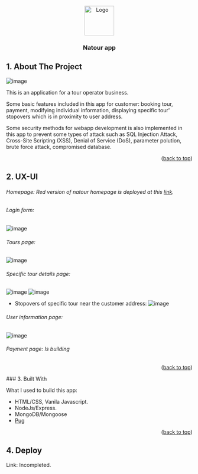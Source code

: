 <div id="top"></div>


<!-- PROJECT LOGO -->
<br />
<div align="center">
  
  <img src="https://natours.netlify.app/img/logo-green-2x.png" alt="Logo" height="80">

  <h3 align="center">Natour app</h3>

  
</div>




<!-- ABOUT THE PROJECT -->
## 1. About The Project

![image](https://user-images.githubusercontent.com/82920386/159165532-23b47b47-8f64-4ca9-82d3-27d134ff0660.png)

This is an application for a tour operator business. 

Some basic features included in this app for customer: booking tour, payment, modifying individual information, displaying specific tour' stopovers which is in proximity to user address.

Some security methods for webapp development is also implemented in this app to prevent some types of attack such as SQL Injection Attack, Cross-Site Scripting (XSS), Denial of Service (DoS), parameter polution, brute force attack, compromised database.
<p align="right">(<a href="#top">back to top</a>)</p>

## 2. UX-UI
###### Homepage: Red version of natour homepage is deployed at this [link](https://github.com/narutosimaha/natour-homepage.git).

###### Login form:
![image](https://user-images.githubusercontent.com/82920386/159170832-47fc6668-7234-4f42-b348-eabea1463494.png)




###### Tours page:
![image](https://user-images.githubusercontent.com/82920386/159170892-b25059a1-e244-4929-b643-34d3808d1534.png)



###### Specific tour details page:
![image](https://user-images.githubusercontent.com/82920386/159170922-96d43db0-77cc-4fc7-ade3-be4113ebc16c.png)
![image](https://user-images.githubusercontent.com/82920386/159170930-d40a9b24-e02f-45f7-bea4-d4d434fd1dbf.png)

  + Stopovers of specific tour near the customer address:
    ![image](https://user-images.githubusercontent.com/82920386/159171022-18cc3991-4b9d-48ab-bd30-dfcc7182a647.png)



###### User information page:
![image](https://user-images.githubusercontent.com/82920386/159171095-c73eb925-55ee-40cd-96d4-059fdff4a04f.png)



###### Payment page: Is building


<p align="right">(<a href="#top">back to top</a>)</p>
### 3. Built With

What I used to build this app:
* HTML/CSS, Vanila Javascript.
* NodeJs/Express.
* MongoDB/Mongoose
* [Pug](https://pugjs.org/)

<p align="right">(<a href="#top">back to top</a>)</p>



<!-- CONTACT -->
<!-- ## Contact

Your Name - [@your_twitter](https://twitter.com/your_username) - email@example.com

Project Link: [https://github.com/your_username/repo_name](https://github.com/your_username/repo_name)

<p align="right">(<a href="#top">back to top</a>)</p> -->



<!-- ACKNOWLEDGMENTS -->
## 4. Deploy
Link: Incompleted.

